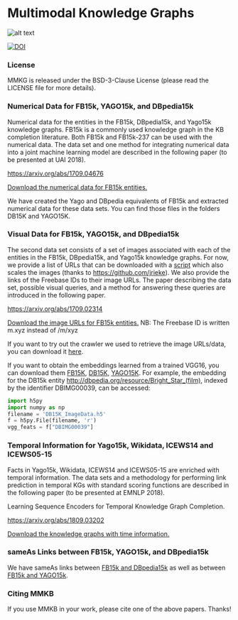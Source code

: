 # Multimodal Knowledge Graphs

![alt text](https://github.com/nle-ml/mmkb/blob/master/media/KB.png)

[![DOI](https://zenodo.org/badge/DOI/10.5281/zenodo.1245698.svg)](https://doi.org/10.5281/zenodo.1245698)


### License
MMKG is released under the BSD-3-Clause License (please read the LICENSE file for more details).

### Numerical Data for FB15k, YAGO15k, and DBpedia15k

Numerical data for the entities in the FB15k, DBpedia15k, and Yago15k knowledge graphs. FB15k is a commonly used knowledge graph in the KB completion literature. Both FB15k and FB15k-237 can be used with the numerical data. The data set and one method for integrating numerical data into a joint machine learning model are described in the following paper (to be presented at UAI 2018).

https://arxiv.org/abs/1709.04676

[Download the numerical data for FB15k entities.](FB15K/numTriples_FB15k.txt)

We have created the Yago and DBpedia equivalents of FB15k and extracted numerical data for these data sets. You can find those files in the folders DB15K and YAGO15K.

### Visual Data for FB15k, YAGO15k, and DBpedia15k

The second data set consists of a set of images associated with each of the entities in the FB15k, DBpedia15k, and Yago15k knowledge graphs. For now, we provide a list of URLs that can be downloaded with a [script](download-images.py) which also scales the images (thanks to https://github.com/jrieke). We also provide the links of the Freebase IDs to their image URLs.  The paper describing the data set, possible visual queries, and a method for answering these queries are introduced in the following paper.

https://arxiv.org/abs/1709.02314

[Download the image URLs for FB15k entities.](https://www.dropbox.com/s/thct96phmypkaon/image-graph_urls.tar.gz)
NB: The Freebase ID is written m.xyz instead of /m/xyz

If you want to try out the crawler we used to retrieve the image URLs/data, you can download it [here](https://github.com/robegs/imageDownloader).

If you want to obtain the embeddings learned from a trained VGG16, you can download them [FB15K](https://www.dropbox.com/s/acsaog6qxy1kgpu/FB15K_ImageData.h5?dl=0), [DB15K](https://www.dropbox.com/s/rfl27sqpet7wyb3/DB15K_ImageData.h5?dl=0), [YAGO15K](https://www.dropbox.com/s/8062amzsspx2d6b/YAGO15K_ImageData.h5?dl=0 ). For example, the embedding for the DB15k entity <http://dbpedia.org/resource/Bright_Star_(film)>, indexed by the identifier DBIMG00039, can be accessed: 

```python
import h5py
import numpy as np
filename = 'DB15K_ImageData.h5'
f = h5py.File(filename, 'r')
vgg_feats = f["DBIMG00039"] 
```

### Temporal Information for Yago15k, Wikidata, ICEWS14 and ICEWS05-15

Facts in Yago15k, Wikidata, ICEWS14 and ICEWS05-15 are enriched with temporal information. The data sets and a methodology for performing link prediction in temporal KGs with standard scoring functions are described in the following paper (to be presented at EMNLP 2018).

Learning Sequence Encoders for Temporal Knowledge Graph Completion.

https://arxiv.org/abs/1809.03202

[Download the knowledge graphs with time information.](TemporalKGs/)


### sameAs Links between FB15k, YAGO15k, and DBpedia15k

We have sameAs links between [FB15k and DBpedia15k](https://github.com/nle-ml/mmkb/blob/master/DB15K/DB15K_SameAsLink.txt) as well as between [FB15k and YAGO15k](https://github.com/nle-ml/mmkb/blob/master/YAGO15K/YAGO15K_SameAsLink.txt).


### Citing MMKB

If you use MMKB in your work, please cite one of the above papers. Thanks!

